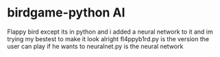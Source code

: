 # birdgame-python AI
Flappy bird except its in python and i added a neural network to it and im trying my bestest to make it look alright
fl4ppyb1rd.py is the version the user can play if he wants to
neuralnet.py is the neural network
